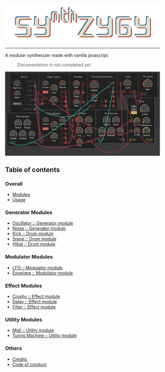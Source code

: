 <!-- markdownlint-disable MD041 -->
![Logo](./images/logo.png)
<!-- markdownlint-enable MD041 -->

---

A modular synthesizer made with vanilla javascript.

> Documentation is not completed yet

![Overview](./images/overview.png)

## Table of contents

### Overall

* [Modules](./modules.md)
* [Usage](./usage.md)

### Generator Modules

* [Oscillator :: Generator module](./generators/oscillator.md)
* [Noise :: Generator module](./generators/noise.md)
* [Kick :: Drum module](./generators/kick.md)
* [Snare :: Drum module](./generators/snare.md)
* [Hihat :: Drum module](./generators/hihat.md)

### Modulator Modules

* [LFO :: Modulator module](./modulators/lfo.md)
* [Envelope :: Modulator module](./modulators/envelope.md)

### Effect Modules

* [Crushy :: Effect module](./modulators/bitcrush.md)
* [Delay :: Effect module](./modulators/delay.md)
* [Filter :: Effect module](./modulators/filter.md)

### Utility Modules

* [Midi :: Utility module](./utilities/midi.md)
* [Turing Machine :: Utility module](./utilities/turing.md)

### Others

* [Credits](./credits.md)
* [Code of conduct](./code-of-conduct.md)

